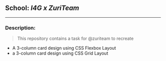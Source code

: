 ## School:  *I4G x ZuriTeam*
---
### Description: 
> This repository contains a task for @zuriteam to recreate 
-  A 3-column card design using CSS Flexbox  Layout
-  a 3-column card design using CSS Grid Layout
 
